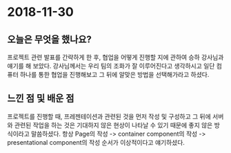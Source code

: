 # 2018-11-30

## 오늘은 무엇을 했나요?

프로젝트 관련 발표를 간략하게 한 후, 협업을 어떻게 진행할 지에 관하여 승하 강사님과 얘기를 해 보았다. 강사님께서는 우리 팀의 조화가 잘 이루어진다고 생각하시고 일단 컴퓨터 하나를 통한 협업을 진행해보고 그 뒤에 알맞은 방법을 선택해가라고 하셨다.

## 느낀 점 및 배운 점

프로젝트를 진행할 때, 프레젠테이션과 관련된 것을 먼저 작성 및 구성하고 그 뒤에 서버와 관련된 작업을 하는 것은 기대하지 않은 현상이 나타날 수 있기 때문에 좋지 않은 방식이라고 말씀하셨다. 항상 Page의 작성 -> container component의 작성 -> presentational component의 작성 순서가 이상적이다고 얘기하셨다.